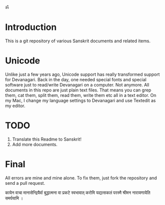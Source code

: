 ॐ

# Introduction

This is a git repository of various Sanskrit documents and related items. 

# Unicode
Unlike just a few years ago, Unicode support has really transformed support for Devanagari. Back in the day, one needed 
special fonts and special software just to read/write Devanagari on a computer. Not anymore. All documents in this
repo are just plain text files. That means you can grep them, cat them, split them, read them, write them etc all
in a text editor. On my Mac, I change my language settings to Devanagari and use Textedit as my editor. 

# TODO

1. Translate this Readme to Sanskrit!
2. Add more documents. 

# Final

All errors are mine and mine alone. To fix them, just fork the repository and send a pull request.

कायेन वाचा मानासेन्द्रियैर्वा बुद्धात्मना वा प्रकटे स्वभावात् करोमि यद्यत्सकलं परस्मै श्रीमन नारायणायेति समर्पयामि ।
